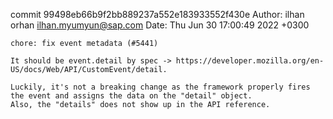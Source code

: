 commit 99498eb66b9f2bb889237a552e183933552f430e
Author: ilhan orhan <ilhan.myumyun@sap.com>
Date:   Thu Jun 30 17:00:49 2022 +0300

    chore: fix event metadata (#5441)
    
    It should be event.detail by spec -> https://developer.mozilla.org/en-US/docs/Web/API/CustomEvent/detail.
    
    Luckily, it's not a breaking change as the framework properly fires the event and assigns the data on the "detail" object.
    Also, the "details" does not show up in the API reference.
